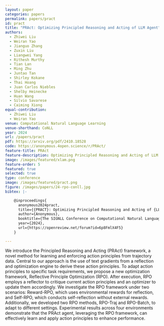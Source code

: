 ```yaml
---
layout: paper
categories: papers
permalink: papers/pract
id: pract
title: "PRAct: Optimizing Principled Reasoning and Acting of LLM Agent"
authors:
  - Zhiwei Liu
  - Weiran Yao
  - Jianguo Zhang
  - Zuxin Liu
  - Liangwei Yang
  - Rithesh Murthy
  - Tian Lan
  - Ming Zhu
  - Juntao Tan
  - Shirley Kokane
  - Thai Hoang
  - Juan Carlos Niebles
  - Shelby Heinecke
  - Huan Wang
  - Silvio Savarese
  - Caiming Xiong
equal-contribution:
  - Zhiwei Liu
  - Weiran Yao
venue: Computational Natural Language Learning
venue-shorthand: CoNLL
year: 2024
url: /papers/pract
pdf: https://arxiv.org/pdf/2410.18528
code: https://anonymous.4open.science/r/PRAct/
feature-title: PRAct
feature-description: Optimizing Principled Reasoning and Acting of LLM Agent
image: /images/featured/xlam.png
feature-order: 5
featured: true
selected: true
type: conference
image: /images/featured/pract.png
figure: /images/papers/24-rpo-conll.jpg
bibtex: |-

    @inproceedings{
      anonymous2024pract,
      title={{PRACT}: Optimizing Principled Reasoning and Acting of {LLM} Agent},
      author={Anonymous},
      booktitle={The SIGNLL Conference on Computational Natural Language Learning - ARR submissions},
      year={2024},
      url={https://openreview.net/forum?id=6p8FmlX4F5}
    }

---
```


We introduce the Principled Reasoning and Acting (PRAct) framework, a novel method for learning and enforcing action principles from trajectory data. Central to our approach is the use of text gradients from a reflection and optimization engine to derive these action principles. To adapt action principles to specific task requirements, we propose a new optimization framework, Reflective Principle Optimization (RPO). After execution, RPO employs a reflector to critique current action principles and an optimizer to update them accordingly. We investigate the RPO framework under two scenarios: Reward-RPO, which uses environmental rewards for reflection, and Self-RPO, which conducts self-reflection without external rewards. Additionally, we developed two RPO methods, RPO-Traj and RPO-Batch, to adapt to different settings. Experimental results across four environments demonstrate that the PRAct agent, leveraging the RPO framework, can effectively learn and apply action principles to enhance performance.
